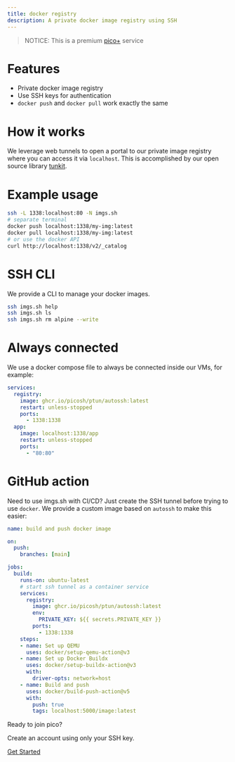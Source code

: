 ```yaml
---
title: docker registry
description: A private docker image registry using SSH
---
```


> NOTICE: This is a premium [pico+](/plus) service

# Features

- Private docker image registry
- Use SSH keys for authentication
- `docker push` and `docker pull` work exactly the same

# How it works

We leverage web tunnels to open a portal to our private image registry where you
can access it via `localhost`. This is accomplished by our open source library
[tunkit](https://github.com/picosh/tunkit).

# Example usage

```bash
ssh -L 1338:localhost:80 -N imgs.sh 
# separate terminal
docker push localhost:1338/my-img:latest
docker pull localhost:1338/my-img:latest
# or use the docker API
curl http://localhost:1338/v2/_catalog
```

# SSH CLI

We provide a CLI to manage your docker images.

```bash
ssh imgs.sh help
ssh imgs.sh ls
ssh imgs.sh rm alpine --write
```

# Always connected

We use a docker compose file to always be connected inside our VMs, for example:

```yml
services:
  registry:
    image: ghcr.io/picosh/ptun/autossh:latest
    restart: unless-stopped
    ports:
      - 1338:1338
  app:
    image: localhost:1338/app
    restart: unless-stopped
    ports:
      - "80:80"
```

# GitHub action

Need to use imgs.sh with CI/CD? Just create the SSH tunnel before trying to use
`docker`. We provide a custom image based on `autossh` to make this easier:

```yml
name: build and push docker image

on:
  push:
    branches: [main]

jobs:
  build:
    runs-on: ubuntu-latest
    # start ssh tunnel as a container service
    services:
      registry:
        image: ghcr.io/picosh/ptun/autossh:latest
        env:
          PRIVATE_KEY: ${{ secrets.PRIVATE_KEY }}
        ports:
          - 1338:1338
    steps:
    - name: Set up QEMU
      uses: docker/setup-qemu-action@v3
    - name: Set up Docker Buildx
      uses: docker/setup-buildx-action@v3
      with:
        driver-opts: network=host
    - name: Build and push
      uses: docker/build-push-action@v5
      with:
        push: true
        tags: localhost:5000/image:latest
```

Ready to join pico?

<div class="flex flex-col items-center justify-center">
  <p>Create an account using only your SSH key.</p>
  <a href="/getting-started" class="btn-link">Get Started</a>
</div>

